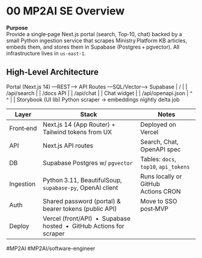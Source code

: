 # 00 MP2AI SE Overview

<!-- 00_overview.md -->

**Purpose**  
Provide a single‑page Next.js portal (search, Top‑10, chat) backed by a small Python ingestion service that scrapes Ministry Platform KB articles, embeds them, and stores them in Supabase (Postgres + pgvector). All infrastructure lives in `us‑east‑1`.

## High‑Level Architecture
Portal (Next.js 14)  —REST—>  API Routes    —SQL/Vector—>  Supabase
|  /            |                |  /api/search             |
|  /docs API    |                |  /api/chat               |
|  Chat widget  |                |  /api/openapi.json       |
^                                        ^
|                                        |
Storybook (UI lib)            Python scraper → embeddings
nightly delta job

| Layer | Stack | Notes |
|-------|-------|-------|
| Front‑end | Next.js 14 (App Router) + Tailwind tokens from UX | Deployed on Vercel |
| API | Next.js API routes | Search, Chat, OpenAPI spec |
| DB | Supabase Postgres w/ `pgvector` | Tables: `docs`, `top10`, `api_tokens` |
| Ingestion | Python 3.11, BeautifulSoup, `supabase-py`, OpenAI client | Runs locally or GitHub Actions CRON |
| Auth | Shared password (portal) & bearer tokens (public API) | Move to SSO post‑MVP |
| Deploy | Vercel (front/API)  •  Supabase hosted  •  GitHub Actions for scraper | |

#MP2AI #MP2AI/software-engineer